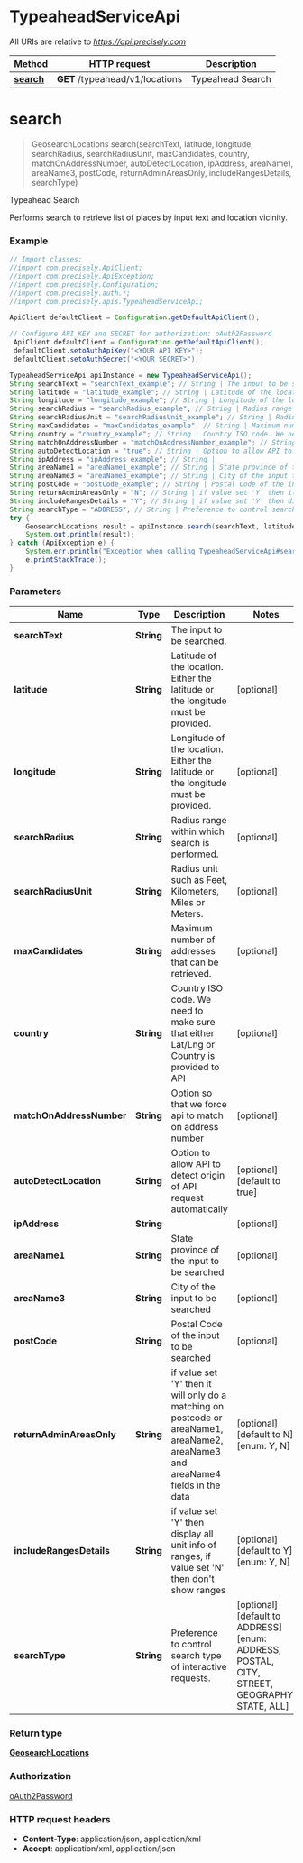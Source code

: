 # TypeaheadServiceApi

All URIs are relative to *https://api.precisely.com*

Method | HTTP request | Description
------------- | ------------- | -------------
[**search**](TypeaheadServiceApi.md#search) | **GET** /typeahead/v1/locations | Typeahead Search


<a name="search"></a>
# **search**
> GeosearchLocations search(searchText, latitude, longitude, searchRadius, searchRadiusUnit, maxCandidates, country, matchOnAddressNumber, autoDetectLocation, ipAddress, areaName1, areaName3, postCode, returnAdminAreasOnly, includeRangesDetails, searchType)

Typeahead Search

Performs search to retrieve list of places by input text and location vicinity.

### Example
```java
// Import classes:
//import com.precisely.ApiClient;
//import com.precisely.ApiException;
//import com.precisely.Configuration;
//import com.precisely.auth.*;
//import com.precisely.apis.TypeaheadServiceApi;

ApiClient defaultClient = Configuration.getDefaultApiClient();

// Configure API_KEY and SECRET for authorization: oAuth2Password
 ApiClient defaultClient = Configuration.getDefaultApiClient();
 defaultClient.setoAuthApiKey("<YOUR API KEY>");
 defaultClient.setoAuthSecret("<YOUR SECRET>");

TypeaheadServiceApi apiInstance = new TypeaheadServiceApi();
String searchText = "searchText_example"; // String | The input to be searched.
String latitude = "latitude_example"; // String | Latitude of the location. Either the latitude or the longitude must be provided.
String longitude = "longitude_example"; // String | Longitude of the location. Either the latitude or the longitude must be provided.
String searchRadius = "searchRadius_example"; // String | Radius range within which search is performed.
String searchRadiusUnit = "searchRadiusUnit_example"; // String | Radius unit such as Feet, Kilometers, Miles or Meters.
String maxCandidates = "maxCandidates_example"; // String | Maximum number of addresses that can be retrieved.
String country = "country_example"; // String | Country ISO code. We need to make sure that either Lat/Lng or Country is provided to API
String matchOnAddressNumber = "matchOnAddressNumber_example"; // String | Option so that we force api to match on address number
String autoDetectLocation = "true"; // String | Option to allow API to detect origin of API request automatically
String ipAddress = "ipAddress_example"; // String | 
String areaName1 = "areaName1_example"; // String | State province of the input to be searched
String areaName3 = "areaName3_example"; // String | City of the input to be searched
String postCode = "postCode_example"; // String | Postal Code of the input to be searched
String returnAdminAreasOnly = "N"; // String | if value set 'Y' then it will only do a matching on postcode or areaName1, areaName2, areaName3 and areaName4 fields in the data
String includeRangesDetails = "Y"; // String | if value set 'Y' then display all unit info of ranges, if value set 'N' then don't show ranges
String searchType = "ADDRESS"; // String | Preference to control search type of interactive requests.
try {
    GeosearchLocations result = apiInstance.search(searchText, latitude, longitude, searchRadius, searchRadiusUnit, maxCandidates, country, matchOnAddressNumber, autoDetectLocation, ipAddress, areaName1, areaName3, postCode, returnAdminAreasOnly, includeRangesDetails, searchType);
    System.out.println(result);
} catch (ApiException e) {
    System.err.println("Exception when calling TypeaheadServiceApi#search");
    e.printStackTrace();
}
```

### Parameters

Name | Type | Description  | Notes
------------- | ------------- | ------------- | -------------
 **searchText** | **String**| The input to be searched. |
 **latitude** | **String**| Latitude of the location. Either the latitude or the longitude must be provided. | [optional]
 **longitude** | **String**| Longitude of the location. Either the latitude or the longitude must be provided. | [optional]
 **searchRadius** | **String**| Radius range within which search is performed. | [optional]
 **searchRadiusUnit** | **String**| Radius unit such as Feet, Kilometers, Miles or Meters. | [optional]
 **maxCandidates** | **String**| Maximum number of addresses that can be retrieved. | [optional]
 **country** | **String**| Country ISO code. We need to make sure that either Lat/Lng or Country is provided to API | [optional]
 **matchOnAddressNumber** | **String**| Option so that we force api to match on address number | [optional]
 **autoDetectLocation** | **String**| Option to allow API to detect origin of API request automatically | [optional] [default to true]
 **ipAddress** | **String**|  | [optional]
 **areaName1** | **String**| State province of the input to be searched | [optional]
 **areaName3** | **String**| City of the input to be searched | [optional]
 **postCode** | **String**| Postal Code of the input to be searched | [optional]
 **returnAdminAreasOnly** | **String**| if value set &#39;Y&#39; then it will only do a matching on postcode or areaName1, areaName2, areaName3 and areaName4 fields in the data | [optional] [default to N] [enum: Y, N]
 **includeRangesDetails** | **String**| if value set &#39;Y&#39; then display all unit info of ranges, if value set &#39;N&#39; then don&#39;t show ranges | [optional] [default to Y] [enum: Y, N]
 **searchType** | **String**| Preference to control search type of interactive requests. | [optional] [default to ADDRESS] [enum: ADDRESS, POSTAL, CITY, STREET, GEOGRAPHY, STATE, ALL]

### Return type

[**GeosearchLocations**](GeosearchLocations.md)

### Authorization

[oAuth2Password](../README.md#oAuth2Password)

### HTTP request headers

 - **Content-Type**: application/json, application/xml
 - **Accept**: application/xml, application/json

